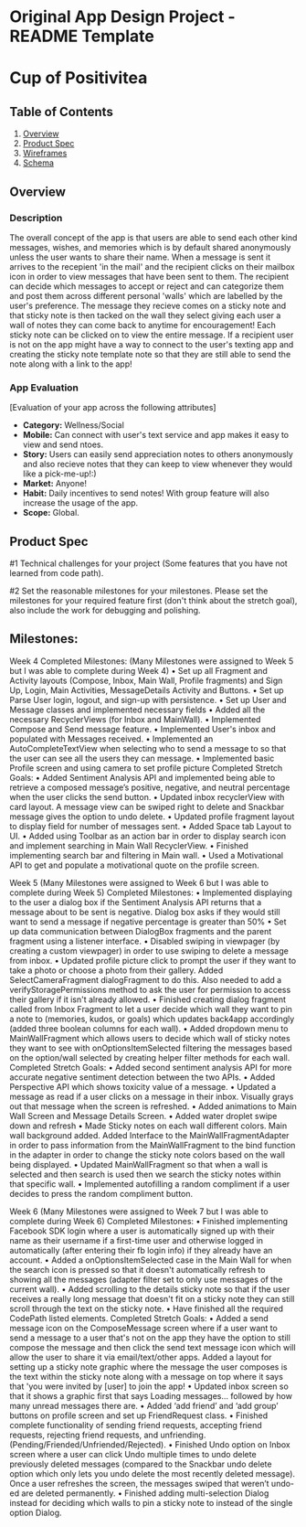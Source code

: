 Original App Design Project - README Template
===

# Cup of Positivitea

## Table of Contents
1. [Overview](#Overview)
1. [Product Spec](#Product-Spec)
1. [Wireframes](#Wireframes)
2. [Schema](#Schema)

## Overview
### Description
The overall concept of the app is that users are able to send each other kind messages, wishes, and memories which is by default shared anonymously unless the user wants to share their name. When a message is sent it arrives to the recepient 'in the mail' and the recipient clicks on their mailbox icon in order to view messages that have been sent to them. The recipient can decide which messages to accept or reject and can categorize them and post them across different personal 'walls' which are labelled by the user's preference. The message they recieve comes on a sticky note and that sticky note is then tacked on the wall they select giving each user a wall of notes they can come back to anytime for encouragement! Each sticky note can be clicked on to view the entire message. If a recipient user is not on the app might have a way to connect to the user's texting app and creating the sticky note template note so that they are still able to send the note along with a link to the app!

### App Evaluation
[Evaluation of your app across the following attributes]
- **Category:** Wellness/Social
- **Mobile:** Can connect with user's text service and app makes it easy to view and send ntoes.
- **Story:** Users can easily send appreciation notes to others anonymously and also recieve notes that they can keep to view whenever they would like a pick-me-up!:)
- **Market:** Anyone!
- **Habit:** Daily incentives to send notes! With group feature will also increase the usage of the app.
- **Scope:** Global.

## Product Spec

#1 Technical challenges for your project (Some features that you have not learned from code path).

#2 Set the reasonable milestones for your milestones. Please set the milestones for your required feature first (don't think about the stretch goal), also include the work for debugging and polishing.

## Milestones:

Week 4
Completed Milestones: (Many Milestones were assigned to Week 5 but I was able to complete during Week 4)
•	Set up all Fragment and Activity layouts (Compose, Inbox, Main Wall, Profile fragments) and Sign Up, Login, Main Activities, MessageDetails Activity and Buttons.
•	Set up Parse User login, logout, and sign-up with persistence.
•	Set up User and Message classes and implemented necessary fields
•	Added all the necessary RecyclerViews (for Inbox and MainWall).
•	Implemented Compose and Send message feature.
•	Implemented User's inbox and populated with Messages received.
•	Implemented an AutoCompleteTextView when selecting who to send a message to so that the user can see all the users they can message.
•	Implemented basic Profile screen and using camera to set profile picture
Completed Stretch Goals: 
•	Added Sentiment Analysis API and implemented being able to retrieve a composed message’s positive, negative, and neutral percentage when the user clicks the send button.
•	Updated inbox recyclerView with card layout. A message view can be swiped right to delete and Snackbar message gives the option to undo delete.
•	Updated profile fragment layout to display field for number of messages sent.
•	Added Space tab Layout to UI.
•	Added using Toolbar as an action bar in order to display search icon and implement searching in Main Wall RecyclerView.
•	Finished implementing search bar and filtering in Main wall.
•	Used a Motivational API to get and populate a motivational quote on the profile screen.

Week 5 (Many Milestones were assigned to Week 6 but I was able to complete during Week 5)
Completed Milestones: 
•	Implemented displaying to the user a dialog box if the Sentiment Analysis API returns that a message about to be sent is negative. Dialog box asks if they would still want to send a message if negative percentage is greater than 50%
•	Set up data communication between DialogBox fragments and the parent fragment using a listener interface.
•	Disabled swiping in viewpager (by creating a custom viewpager) in order to use swiping to delete a message from inbox.
•	Updated profile picture click to prompt the user if they want to take a photo or choose a photo from their gallery. Added SelectCameraFragment dialogFragment to do this. Also needed to add a verifyStoragePermissions method to ask the user for permission to access their gallery if it isn't already allowed.
•	Finished creating dialog fragment called from Inbox Fragment to let a user decide which wall they want to pin a note to (memories, kudos, or goals) which updates back4app accordingly (added three boolean columns for each wall).
•	Added dropdown menu to MainWallFragment which allows users to decide which wall of sticky notes they want to see with onOptionsItemSelected filtering the messages based on the option/wall selected by creating helper filter methods for each wall.
Completed Stretch Goals: 
•	Added second sentiment analysis API for more accurate negative sentiment detection between the two APIs.
•	Added Perspective API which shows toxicity value of a message.
•	Updated a message as read if a user clicks on a message in their inbox. Visually grays out that message when the screen is refreshed.
•	Added animations to Main Wall Screen and Message Details Screen.
•	Added water droplet swipe down and refresh
•	Made Sticky notes on each wall different colors. Main wall background added. Added Interface to the MainWallFragmentAdapter in order to pass information from the MainWallFragment to the bind function in the adapter in order to change the sticky note colors based on the wall being displayed.
•	Updated MainWallFragment so that when a wall is selected and then search is used then we search the sticky notes within that specific wall.
•	Implemented autofilling a random compliment if a user decides to press the random compliment button.

Week 6 (Many Milestones were assigned to Week 7 but I was able to complete during Week 6)
Completed Milestones: 
•	Finished implementing Facebook SDK login where a user is automatically signed up with their name as their username if a first-time user and otherwise logged in automatically (after entering their fb login info) if they already have an account.
•	Added a onOptionsItemSelected case in the Main Wall for when the search icon is pressed so that it doesn't automatically refresh to showing all the messages (adapter filter set to only use messages of the current wall).
•	Added scrolling to the details sticky note so that if the user receives a really long message that doesn't fit on a sticky note they can still scroll through the text on the sticky note.
•	Have finished all the required CodePath listed elements.
Completed Stretch Goals: 
•	Added a send message icon on the ComposeMessage screen where if a user want to send a message to a user that's not on the app they have the option to still compose the message and then click the send text message icon which will allow the user to share it via email/text/other apps. Added a layout for setting up a sticky note graphic where the message the user composes is the text within the sticky note along with a message on top where it says that 'you were invited by [user] to join the app!
•	Updated inbox screen so that it shows a graphic first that says Loading messages... followed by how many unread messages there are.
•	Added ‘add friend’ and ‘add group’ buttons on profile screen and set up FriendRequest class.
•	Finished complete functionality of sending friend requests, accepting friend requests, rejecting friend requests, and unfriending. (Pending/Friended/Unfriended/Rejected).
•	Finished Undo option on Inbox screen where a user can click Undo multiple times to undo delete previously deleted messages (compared to the Snackbar undo delete option which only lets you undo delete the most recently deleted message). Once a user refreshes the screen, the messages swiped that weren’t undo-ed are deleted permanently.
•	Finished adding multi-selection Dialog instead for deciding which walls to pin a sticky note to instead of the single option Dialog.

